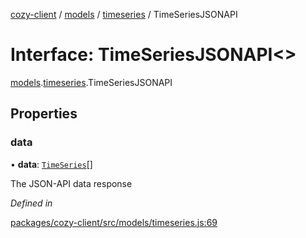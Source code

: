 [cozy-client](../README.md) / [models](../modules/models.md) / [timeseries](../modules/models.timeseries.md) / TimeSeriesJSONAPI

# Interface: TimeSeriesJSONAPI<>

[models](../modules/models.md).[timeseries](../modules/models.timeseries.md).TimeSeriesJSONAPI

## Properties

### data

• **data**: [`TimeSeries`](models.timeseries.TimeSeries.md)\[]

The JSON-API data response

*Defined in*

[packages/cozy-client/src/models/timeseries.js:69](https://github.com/cozy/cozy-client/blob/master/packages/cozy-client/src/models/timeseries.js#L69)

